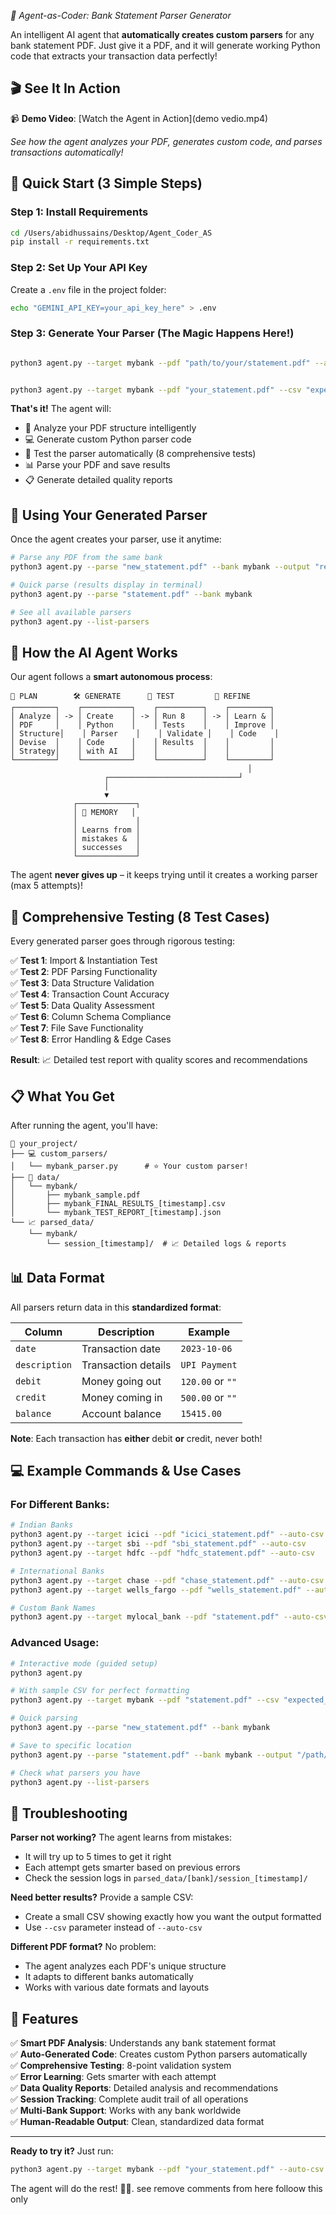 *🤖 Agent-as-Coder: Bank Statement Parser Generator*

An intelligent AI agent that **automatically creates custom parsers** for any bank statement PDF. Just give it a PDF, and it will generate working Python code that extracts your transaction data perfectly!

## 🎬 See It In Action

📹 **Demo Video**: [Watch the Agent in Action](demo vedio.mp4)

*See how the agent analyzes your PDF, generates custom code, and parses transactions automatically!*

## 🚀 Quick Start (3 Simple Steps)

### Step 1: Install Requirements
```bash
cd /Users/abidhussains/Desktop/Agent_Coder_AS
pip install -r requirements.txt
```

### Step 2: Set Up Your API Key
Create a `.env` file in the project folder:
```bash
echo "GEMINI_API_KEY=your_api_key_here" > .env
```

### Step 3: Generate Your Parser (The Magic Happens Here!)
```bash

python3 agent.py --target mybank --pdf "path/to/your/statement.pdf" --auto-csv


python3 agent.py --target mybank --pdf "your_statement.pdf" --csv "expected_format.csv"
```

**That's it!** The agent will:
- 🧠 Analyze your PDF structure intelligently
- 💻 Generate custom Python parser code
- 🧪 Test the parser automatically (8 comprehensive tests)
- 📊 Parse your PDF and save results
- 📋 Generate detailed quality reports

## 🎯 Using Your Generated Parser

Once the agent creates your parser, use it anytime:

```bash
# Parse any PDF from the same bank
python3 agent.py --parse "new_statement.pdf" --bank mybank --output "results.csv"

# Quick parse (results display in terminal)
python3 agent.py --parse "statement.pdf" --bank mybank

# See all available parsers
python3 agent.py --list-parsers
```

## 🤖 How the AI Agent Works

Our agent follows a **smart autonomous process**:

```
📝 PLAN        🛠️ GENERATE      🧪 TEST         🔧 REFINE
┌─────────┐    ┌───────────┐    ┌──────────┐    ┌─────────┐
│ Analyze │ -> │ Create    │ -> │ Run 8    │ -> │ Learn & │
│ PDF     │    │ Python    │    │ Tests    │    │ Improve │
│ Structure│    │ Parser    │    │ Validate │    │ Code    │
│ Devise  │    │ Code      │    │ Results  │    │         │
│ Strategy│    │ with AI   │    │          │    │         │
└─────────┘    └───────────┘    └──────────┘    └─────────┘
                                                     │
                     ┌─────────────────────────────┘
                     │
                     ▼
              ┌─────────────┐
              │ 🧠 MEMORY   │
              │             │
              │ Learns from │
              │ mistakes &  │
              │ successes   │
              └─────────────┘
```

The agent **never gives up** – it keeps trying until it creates a working parser (max 5 attempts)!

## 🧪 Comprehensive Testing (8 Test Cases)

Every generated parser goes through rigorous testing:

✅ **Test 1**: Import & Instantiation Test  
✅ **Test 2**: PDF Parsing Functionality  
✅ **Test 3**: Data Structure Validation  
✅ **Test 4**: Transaction Count Accuracy  
✅ **Test 5**: Data Quality Assessment  
✅ **Test 6**: Column Schema Compliance  
✅ **Test 7**: File Save Functionality  
✅ **Test 8**: Error Handling & Edge Cases  

**Result**: 📈 Detailed test report with quality scores and recommendations

## 📋 What You Get

After running the agent, you'll have:

```
📁 your_project/
├── 💻 custom_parsers/
│   └── mybank_parser.py      # ⭐ Your custom parser!
├── 📂 data/
│   └── mybank/
│       ├── mybank_sample.pdf
│       ├── mybank_FINAL_RESULTS_[timestamp].csv
│       └── mybank_TEST_REPORT_[timestamp].json
└── 📈 parsed_data/
    └── mybank/
        └── session_[timestamp]/  # 📈 Detailed logs & reports
```

## 📊 Data Format

All parsers return data in this **standardized format**:

| Column      | Description           | Example           |
|-------------|----------------------|-------------------|
| `date`      | Transaction date     | `2023-10-06`      |
| `description` | Transaction details | `UPI Payment`     |
| `debit`     | Money going out      | `120.00` or `""` |
| `credit`    | Money coming in      | `500.00` or `""` |
| `balance`   | Account balance      | `15415.00`        |

**Note**: Each transaction has **either** debit **or** credit, never both!

## 💻 Example Commands & Use Cases

### For Different Banks:
```bash
# Indian Banks
python3 agent.py --target icici --pdf "icici_statement.pdf" --auto-csv
python3 agent.py --target sbi --pdf "sbi_statement.pdf" --auto-csv
python3 agent.py --target hdfc --pdf "hdfc_statement.pdf" --auto-csv

# International Banks
python3 agent.py --target chase --pdf "chase_statement.pdf" --auto-csv
python3 agent.py --target wells_fargo --pdf "wells_statement.pdf" --auto-csv

# Custom Bank Names
python3 agent.py --target mylocal_bank --pdf "statement.pdf" --auto-csv
```

### Advanced Usage:
```bash
# Interactive mode (guided setup)
python3 agent.py

# With sample CSV for perfect formatting
python3 agent.py --target mybank --pdf "statement.pdf" --csv "expected_format.csv"

# Quick parsing
python3 agent.py --parse "new_statement.pdf" --bank mybank

# Save to specific location
python3 agent.py --parse "statement.pdf" --bank mybank --output "/path/to/results.csv"

# Check what parsers you have
python3 agent.py --list-parsers
```

## 🔧 Troubleshooting

**Parser not working?** The agent learns from mistakes:
- It will try up to 5 times to get it right
- Each attempt gets smarter based on previous errors
- Check the session logs in `parsed_data/[bank]/session_[timestamp]/`

**Need better results?** Provide a sample CSV:
- Create a small CSV showing exactly how you want the output formatted
- Use `--csv` parameter instead of `--auto-csv`

**Different PDF format?** No problem:
- The agent analyzes each PDF's unique structure
- It adapts to different banks automatically
- Works with various date formats and layouts

## 🌟 Features

✅ **Smart PDF Analysis**: Understands any bank statement format  
✅ **Auto-Generated Code**: Creates custom Python parsers automatically  
✅ **Comprehensive Testing**: 8-point validation system  
✅ **Error Learning**: Gets smarter with each attempt  
✅ **Data Quality Reports**: Detailed analysis and recommendations  
✅ **Session Tracking**: Complete audit trail of all operations  
✅ **Multi-Bank Support**: Works with any bank worldwide  
✅ **Human-Readable Output**: Clean, standardized data format  

---

**Ready to try it?** Just run:
```bash
python3 agent.py --target mybank --pdf "your_statement.pdf" --auto-csv
```

The agent will do the rest! 🤖✨.   see remove comments from here  folloow this only 

